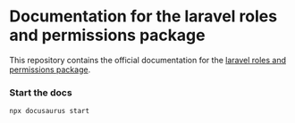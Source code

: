 # Documentation for the laravel roles and permissions package

This repository contains the official documentation for the [laravel roles and permissions package](https://github.com/ajimoti/roles-and-permissions/).
### Start the docs 
```bash
npx docusaurus start
```
